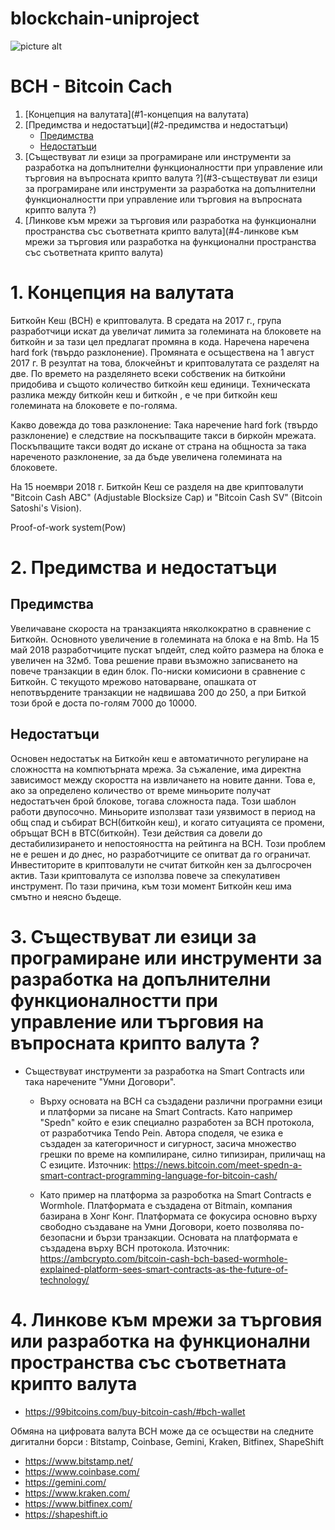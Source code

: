# blockchain-uniproject #
![picture alt](https://upload.wikimedia.org/wikipedia/commons/thumb/5/58/Bitcoin_Cash.png/287px-Bitcoin_Cash.png "Bitcoin Cach (BCH)")

# BCH - Bitcoin Cach #

1. [Концепция на валутата](#1-концепция на валутата)
2. [Предимства и недостатъци](#2-предимства и недостатъци)
	* [Предимства](#предимства)
   	* [Недостатъци](#недостатъци)
3. [Съществуват ли езици за програмиране или инструменти за разработка на допълнителни функционалностти при управление или търговия на въпросната крипто валута ?](#3-съществуват ли езици за програмиране или инструменти за разработка на допълнителни функционалностти при управление или търговия на въпросната крипто валута ?)
4. [Линкове към мрежи за търговия или разработка на функционални пространства със съответната крипто валута](#4-линкове към мрежи за търговия или разработка на функционални пространства със съответната крипто валута)

# 1. Концепция на валутата #

Биткойн Кеш (BCH) е криптовалута.
В средата на 2017 г., група разработчици искат да увеличат лимита за големината на блоковете на биткойн 
и за тази цел предлагат промяна в кода. Наречена  наречена  hard fork (твърдо разклонение).
Промяната е осъществена на 1 август 2017 г. 
В резултат на това, блокчейнът и криптовалутата се разделят на две.
По времето на разделянето всеки собственик на биткойни придобива и същото количество биткойн кеш единици.
Техническата разлика между биткойн кеш и биткойн , e че при биткойн кеш големината на блоковете е по-голяма.

Какво довежда до това разклонение: 
Така наречение hard fork (твърдо разклонение) е следствие на поскъпващите такси в биркойн мрежата.
Поскъпващите такси водят до искане от страна на общноста за така нареченото разклонение, за да бъде увеличена големината на блоковете.

На 15 ноември 2018 г. Биткойн Кеш се разделя на две криптовалути "Bitcoin Cash ABC" (Adjustable Blocksize Cap) и "Bitcoin Cash SV" (Bitcoin Satoshi's Vision).

Proof-of-work system(Pow)

# 2. Предимства и недостатъци #
 ## Предимства ##
Увеличаване скороста на транзакцията няколкократно в сравнение с Биткойн.
Основното увеличение в големината на блока е на 8mb.
На 15 май 2018 разработчиците пускат ъпдейт, след който размера на блока е увеличен на 32мб.
Това решение прави възможно записването на повече транзакции в един блок.
По-ниски комисиони в сравнение  с Биткойн.
С текущото мрежово натоварване, опашката от непотвърдените транзакции не надвишава 200 до 250, 
а при Биткой този брой е доста по-голям 7000 до 10000.

 ## Недостатъци ##
Основен недостатък на Биткойн кеш е автоматичното регулиране на сложността на компютърната мрежа.
За съжаление, има директна зависимост между скоростта на извличането на новите данни.
Това е, ако за определено количество от време миньорите получат недостатъчен брой блокове, тогава 
сложноста пада. Този шаблон работи двупосочно.
Миньорите използват тази уязвимост в период на общ спад и събират BCH(биткойн кеш), и когато ситуацията се промени,
обръщат BCH в BTC(биткойн). Тези действия са довели до дестабилизирането и непостояността на рейтинга на BCH.
Този проблем не е решен и до днес, но разработчиците се опитват да го ограничат.
Инвеститорите в криптовалути не считат биткойн кен за дългосрочен актив. Тази криптовалута се използва
повече за спекулативен инструмент. По тази причина, към този момент Биткойн кеш има смътно и неясно бъдеще.

# 3. Съществуват ли езици за програмиране или инструменти за разработка на допълнителни функционалностти при управление или търговия на въпросната крипто валута ? #

 * Съществуват инструменти за разработка на Smart Contracts или така наречените "Умни Договори".
	
	* Върху основата на BCH са създадени различни програмни езици и платформи за писане на Smart Contracts.
	Като например "Spedn" който е език специално разработен за BCH протокола, от разработчика Tendo Pein.
	Автора споделя, че езика е създаден за категоричност и сигурност, засича множество грешки по време на компилиране, силно   типизиран, приличащ на C езиците.
	Източник: https://news.bitcoin.com/meet-spedn-a-smart-contract-programming-language-for-bitcoin-cash/
	
	* Като пример на платформа за разроботка на Smart Contracts e Wormhole. Платформата е създадена от Bitmain, компания базирана в Хонг Конг.
	Платформата се фокусира основно върху свободно създаване на Умни Договори, което позволява по-безопасни и бързи транзакции. 
	Основата на платформата е създадена върху BCH протокола.
	Източник: https://ambcrypto.com/bitcoin-cash-bch-based-wormhole-explained-platform-sees-smart-contracts-as-the-future-of-technology/


# 4. Линкове към мрежи за търговия или разработка на функционални пространства със съответната крипто валута #
 - https://99bitcoins.com/buy-bitcoin-cash/#bch-wallet

 Обмяна на цифровата валута BCH може да се осъществи на следните дигитални борси : 
 Bitstamp, Coinbase, Gemini, Kraken, Bitfinex, ShapeShift
 
 - https://www.bitstamp.net/
 - https://www.coinbase.com/
 - https://gemini.com/
 - https://www.kraken.com/
 - https://www.bitfinex.com/
 - https://shapeshift.io


